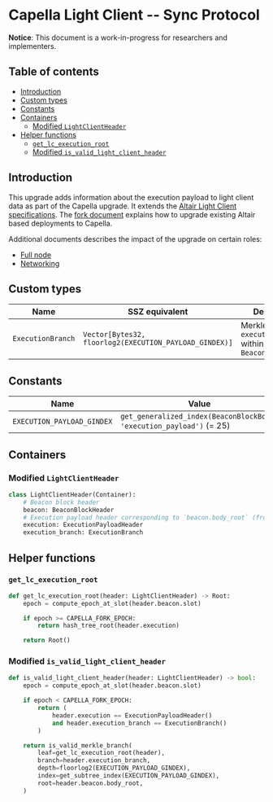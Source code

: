 # Capella Light Client -- Sync Protocol

**Notice**: This document is a work-in-progress for researchers and implementers.

## Table of contents

<!-- TOC -->
<!-- START doctoc generated TOC please keep comment here to allow auto update -->
<!-- DON'T EDIT THIS SECTION, INSTEAD RE-RUN doctoc TO UPDATE -->

- [Introduction](#introduction)
- [Custom types](#custom-types)
- [Constants](#constants)
- [Containers](#containers)
  - [Modified `LightClientHeader`](#modified-lightclientheader)
- [Helper functions](#helper-functions)
  - [`get_lc_execution_root`](#get_lc_execution_root)
  - [Modified `is_valid_light_client_header`](#modified-is_valid_light_client_header)

<!-- END doctoc generated TOC please keep comment here to allow auto update -->
<!-- /TOC -->

## Introduction

This upgrade adds information about the execution payload to light client data as part of the Capella upgrade. It extends the [Altair Light Client specifications](../../altair/light-client/sync-protocol.md). The [fork document](./fork.md) explains how to upgrade existing Altair based deployments to Capella.

Additional documents describes the impact of the upgrade on certain roles:
- [Full node](./full-node.md)
- [Networking](./p2p-interface.md)

## Custom types

| Name | SSZ equivalent | Description |
| - | - | - |
| `ExecutionBranch` | `Vector[Bytes32, floorlog2(EXECUTION_PAYLOAD_GINDEX)]` | Merkle branch of `execution_payload` within `BeaconBlockBody` |

## Constants

| Name | Value |
| - | - |
| `EXECUTION_PAYLOAD_GINDEX` | `get_generalized_index(BeaconBlockBody, 'execution_payload')` (= 25) |

## Containers

### Modified `LightClientHeader`

```python
class LightClientHeader(Container):
    # Beacon block header
    beacon: BeaconBlockHeader
    # Execution payload header corresponding to `beacon.body_root` (from Capella onward)
    execution: ExecutionPayloadHeader
    execution_branch: ExecutionBranch
```

## Helper functions

### `get_lc_execution_root`

```python
def get_lc_execution_root(header: LightClientHeader) -> Root:
    epoch = compute_epoch_at_slot(header.beacon.slot)

    if epoch >= CAPELLA_FORK_EPOCH:
        return hash_tree_root(header.execution)

    return Root()
```

### Modified `is_valid_light_client_header`

```python
def is_valid_light_client_header(header: LightClientHeader) -> bool:
    epoch = compute_epoch_at_slot(header.beacon.slot)

    if epoch < CAPELLA_FORK_EPOCH:
        return (
            header.execution == ExecutionPayloadHeader()
            and header.execution_branch == ExecutionBranch()
        )

    return is_valid_merkle_branch(
        leaf=get_lc_execution_root(header),
        branch=header.execution_branch,
        depth=floorlog2(EXECUTION_PAYLOAD_GINDEX),
        index=get_subtree_index(EXECUTION_PAYLOAD_GINDEX),
        root=header.beacon.body_root,
    )
```
